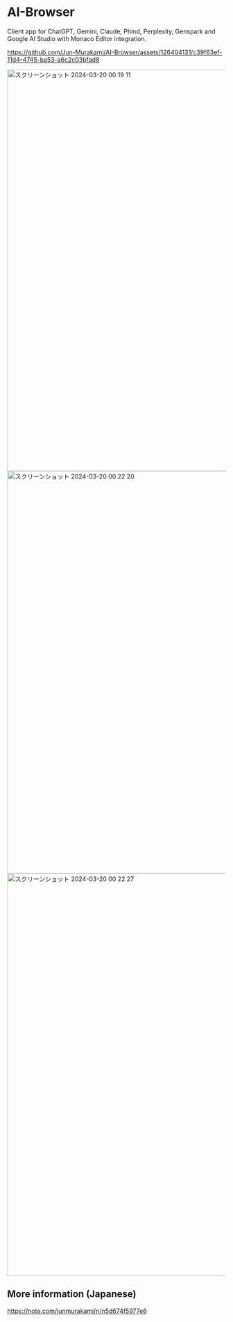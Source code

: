 # AI-Browser

Client app for ChatGPT, Gemini, Claude, Phind, Perplexity, Genspark and Google AI Studio with Monaco Editor integration.

https://github.com/Jun-Murakami/AI-Browser/assets/126404131/c39f63ef-11d4-4745-ba53-a6c2c03bfad8

<img width="924" alt="スクリーンショット 2024-03-20 00 19 11" src="https://github.com/Jun-Murakami/AI-Browser/assets/126404131/c0fc5156-9c70-4290-ba5d-51b110431048">
<img width="926" alt="スクリーンショット 2024-03-20 00 22 20" src="https://github.com/Jun-Murakami/AI-Browser/assets/126404131/bcf36152-35e4-40d2-a4f3-2f71f1ad1c99">
<img width="926" alt="スクリーンショット 2024-03-20 00 22 27" src="https://github.com/Jun-Murakami/AI-Browser/assets/126404131/8f26a02a-9053-41d9-ad03-14cca7733612">

## More information (Japanese)

https://note.com/junmurakami/n/n5d674f5977e6

